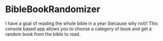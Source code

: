 # BibleBookRandomizer
I have a goal of reading the whole bible in a year (because why not)! This console based app allows you to choose a category of book and get a random book from the bible to read.
